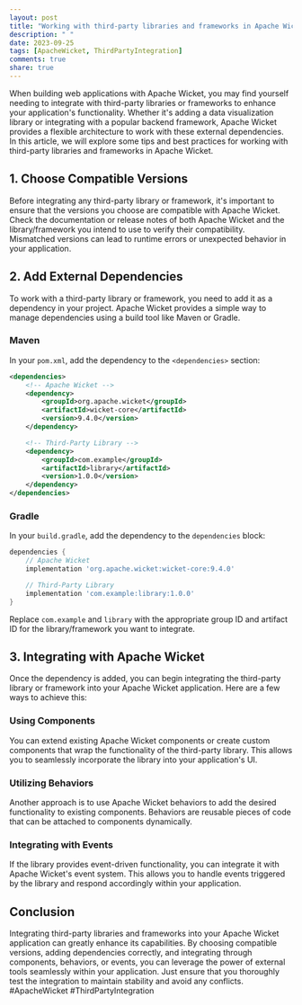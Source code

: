 ```yaml
---
layout: post
title: "Working with third-party libraries and frameworks in Apache Wicket"
description: " "
date: 2023-09-25
tags: [ApacheWicket, ThirdPartyIntegration]
comments: true
share: true
---
```


When building web applications with Apache Wicket, you may find yourself needing to integrate with third-party libraries or frameworks to enhance your application's functionality. Whether it's adding a data visualization library or integrating with a popular backend framework, Apache Wicket provides a flexible architecture to work with these external dependencies. In this article, we will explore some tips and best practices for working with third-party libraries and frameworks in Apache Wicket.

## 1. Choose Compatible Versions

Before integrating any third-party library or framework, it's important to ensure that the versions you choose are compatible with Apache Wicket. Check the documentation or release notes of both Apache Wicket and the library/framework you intend to use to verify their compatibility. Mismatched versions can lead to runtime errors or unexpected behavior in your application.

## 2. Add External Dependencies

To work with a third-party library or framework, you need to add it as a dependency in your project. Apache Wicket provides a simple way to manage dependencies using a build tool like Maven or Gradle.

### Maven

In your `pom.xml`, add the dependency to the `<dependencies>` section:

```xml
<dependencies>
    <!-- Apache Wicket -->
    <dependency>
        <groupId>org.apache.wicket</groupId>
        <artifactId>wicket-core</artifactId>
        <version>9.4.0</version>
    </dependency>

    <!-- Third-Party Library -->
    <dependency>
        <groupId>com.example</groupId>
        <artifactId>library</artifactId>
        <version>1.0.0</version>
    </dependency>
</dependencies>
```

### Gradle

In your `build.gradle`, add the dependency to the `dependencies` block:

```groovy
dependencies {
    // Apache Wicket
    implementation 'org.apache.wicket:wicket-core:9.4.0'

    // Third-Party Library
    implementation 'com.example:library:1.0.0'
}
```

Replace `com.example` and `library` with the appropriate group ID and artifact ID for the library/framework you want to integrate.

## 3. Integrating with Apache Wicket

Once the dependency is added, you can begin integrating the third-party library or framework into your Apache Wicket application. Here are a few ways to achieve this:

### Using Components

You can extend existing Apache Wicket components or create custom components that wrap the functionality of the third-party library. This allows you to seamlessly incorporate the library into your application's UI.

### Utilizing Behaviors

Another approach is to use Apache Wicket behaviors to add the desired functionality to existing components. Behaviors are reusable pieces of code that can be attached to components dynamically.

### Integrating with Events

If the library provides event-driven functionality, you can integrate it with Apache Wicket's event system. This allows you to handle events triggered by the library and respond accordingly within your application.

## Conclusion

Integrating third-party libraries and frameworks into your Apache Wicket application can greatly enhance its capabilities. By choosing compatible versions, adding dependencies correctly, and integrating through components, behaviors, or events, you can leverage the power of external tools seamlessly within your application. Just ensure that you thoroughly test the integration to maintain stability and avoid any conflicts. #ApacheWicket #ThirdPartyIntegration